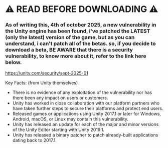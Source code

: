 # ⚠ READ BEFORE DOWNLOADING ⚠

### As of writing this, 4th of october 2025, a new vulnerability in the Unity engine has been found, i've patched the LATEST (only the latest) version of the game, but as you can understand, i can't patch all of the betas. so, if you decide to download a beta, BE AWARE that there is a security vulnerability, to know more about it, refer to the link here below.

https://unity.com/security/sept-2025-01

Key Facts: (from Unity themselves)

- There is no evidence of any exploitation of the vulnerability nor has there been any impact on users or customers.
- Unity has worked in close collaboration with our platform partners who have taken further steps to secure their platforms and protect end users.
- Released games or applications using Unity 2017.1 or later for Windows, Android, macOS, or Linux may contain this vulnerability.
- Unity has released an update for each of the major and minor versions of the Unity Editor starting with Unity 2019.1.
- Unity has released a binary patcher to patch already-built applications dating back to 2017.1.
